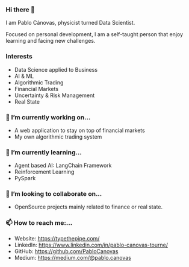 ### Hi there 👋

I am Pablo Cánovas, physicist turned Data Scientist. 

Focused on personal development, I am a self-taught person that enjoy learning and facing new challenges.

### Interests
 * Data Science applied to Business
 * AI & ML 
 * Algorithmic Trading
 * Financial Markets
 * Uncertainty & Risk Management
 * Real State 


### 🔭 I’m currently working on...
 * A web application to stay on top of financial markets
 * My own algorithmic trading system
 

### 🌱 I’m currently learning...
 * Agent based AI: LangChain Framework
 * Reinforcement Learning
 * PySpark
 

### 👯 I’m looking to collaborate on...
 * OpenSource projects mainly related to finance or real state.


### 📫 How to reach me:...
 * Website: https://typethepipe.com/
 * LinkedIn: https://www.linkedin.com/in/pablo-canovas-tourne/
 * GitHub: https://github.com/PabloCanovas
 * Medium: https://medium.com/@pablo.canovas
